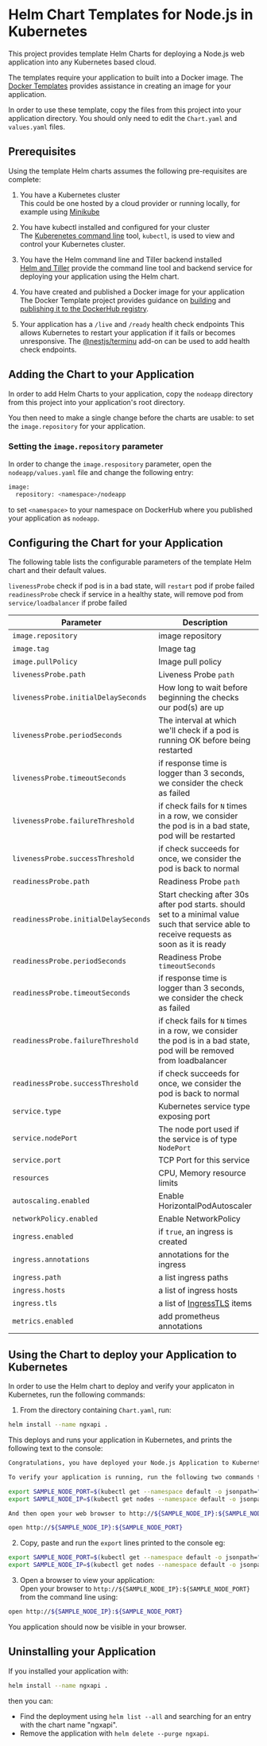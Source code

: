 # Helm Chart Templates for Node.js in Kubernetes

This project provides template Helm Charts for deploying a Node.js web application into any Kubernetes based cloud.

The templates require your application to built into a Docker image. The [Docker Templates](../../Dockerfile) provides assistance in creating an image for your application.

In order to use these template, copy the files from this project into your application directory. You should only need to edit the `Chart.yaml` and `values.yaml` files.

## Prerequisites

Using the template Helm charts assumes the following pre-requisites are complete:

1. You have a Kubernetes cluster  
   This could be one hosted by a cloud provider or running locally, for example using [Minikube](https://kubernetes.io/docs/setup/minikube/)

2. You have kubectl installed and configured for your cluster  
   The [Kuberenetes command line](https://kubernetes.io/docs/tasks/tools/install-kubectl/) tool, `kubectl`, is used to view and control your Kubernetes cluster.

3. You have the Helm command line and Tiller backend installed  
   [Helm and Tiller](https://docs.helm.sh/using_helm/) provide the command line tool and backend service for deploying your application using the Helm chart.
4. You have created and published a Docker image for your application  
   The Docker Template project provides guidance on [building](../../README.md#build) and [publishing it to the DockerHub registry](../../README.md#build).

5. Your application has a `/live` and `/ready` health check endpoints
   This allows Kubernetes to restart your application if it fails or becomes unresponsive.
   The [@nestjs/terminu](https://github.com/nestjs/terminu) add-on can be used to add health check endpoints.

## Adding the Chart to your Application

In order to add Helm Charts to your application, copy the `nodeapp` directory from this project into your application's root directory.

You then need to make a single change before the charts are usable: to set the `image.repository` for your application.

### Setting the `image.repository` parameter

In order to change the `image.respository` parameter, open the `nodeapp/values.yaml` file and change the following entry:

```sh
image:
  repository: <namespace>/nodeapp
```

to set `<namespace>` to your namespace on DockerHub where you published your application as `nodeapp`.

## Configuring the Chart for your Application

The following table lists the configurable parameters of the template Helm chart and their default values.

`livenessProbe` check if pod is in a bad state, will `restart` pod if probe failed
`readinessProbe` check if service in a healthy state, will remove pod from `service/loadbalancer` if probe failed

| Parameter                            | Description                                                                                                                                | Default                |
| ------------------------------------ | ------------------------------------------------------------------------------------------------------------------------------------------ | ---------------------- |
| `image.repository`                   | image repository                                                                                                                           | `<namespace>/nodeapp`  |
| `image.tag`                          | Image tag                                                                                                                                  | `latest`               |
| `image.pullPolicy`                   | Image pull policy                                                                                                                          | `Always`               |
| `livenessProbe.path`                 | Liveness Probe `path`                                                                                                                      | `/live`                |
| `livenessProbe.initialDelaySeconds`  | How long to wait before beginning the checks our pod(s) are up                                                                             | 30                     |
| `livenessProbe.periodSeconds`        | The interval at which we'll check if a pod is running OK before being restarted                                                            | 10                     |
| `livenessProbe.timeoutSeconds`       | if response time is logger than 3 seconds, we consider the check as failed                                                                 | 3                      |
| `livenessProbe.failureThreshold`     | if check fails for `N` times in a row, we consider the pod is in a bad state, pod will be restarted                                        | 3                      |
| `livenessProbe.successThreshold`     | if check succeeds for once, we consider the pod is back to normal                                                                          | 1                      |
| `readinessProbe.path`                | Readiness Probe `path`                                                                                                                     | `/ready`               |
| `readinessProbe.initialDelaySeconds` | Start checking after 30s after pod starts. should set to a minimal value such that service able to receive requests as soon as it is ready | `30`                   |
| `readinessProbe.periodSeconds`       | Readiness Probe `timeoutSeconds`                                                                                                           | `10`                   |
| `readinessProbe.timeoutSeconds`      | if response time is logger than 3 seconds, we consider the check as failed                                                                 | 3                      |
| `readinessProbe.failureThreshold`    | if check fails for `N` times in a row, we consider the pod is in a bad state, pod will be removed from loadbalancer                        | 3                      |
| `readinessProbe.successThreshold`    | if check succeeds for once, we consider the pod is back to normal                                                                          | 1                      |
| `service.type`                       | Kubernetes service type exposing port                                                                                                      | `ClusterIP`            |
| `service.nodePort`                   | The node port used if the service is of type `NodePort`                                                                                    | `""`                   |
| `service.port`                       | TCP Port for this service                                                                                                                  | `3000`                 |
| `resources`                          | CPU, Memory resource limits                                                                                                                | `{}` no default set    |
| `autoscaling.enabled`                | Enable HorizontalPodAutoscaler                                                                                                             | `{}`                   |
| `networkPolicy.enabled`              | Enable NetworkPolicy                                                                                                                       | `false`                |
| `ingress.enabled`                    | if `true`, an ingress is created                                                                                                           | `false`                |
| `ingress.annotations`                | annotations for the ingress                                                                                                                | `{}`                   |
| `ingress.path`                       | a list ingress paths                                                                                                                       | `[/]`                  |
| `ingress.hosts`                      | a list of ingress hosts                                                                                                                    | `[ngxapi.example.com]` |
| `ingress.tls`                        | a list of [IngressTLS](https://v1-9.docs.kubernetes.io/docs/reference/generated/kubernetes-api/v1.9/#ingresstls-v1beta1-extensions) items  | `[]`                   |
| `metrics.enabled`                    | add prometheus annotations                                                                                                                 | `false`                |

## Using the Chart to deploy your Application to Kubernetes

In order to use the Helm chart to deploy and verify your applicaton in Kubernetes, run the following commands:

1. From the directory containing `Chart.yaml`, run:

```sh
helm install --name ngxapi .
```

This deploys and runs your application in Kubernetes, and prints the following text to the console:

```sh
Congratulations, you have deployed your Node.js Application to Kubernetes using Helm!

To verify your application is running, run the following two commands to set the SAMPLE_NODE_PORT and SAMPPLE_NODE_IP environment variables to the locaton of your application:

export SAMPLE_NODE_PORT=$(kubectl get --namespace default -o jsonpath="{.spec.ports[0].nodePort}" services nodeapp-service)
export SAMPLE_NODE_IP=$(kubectl get nodes --namespace default -o jsonpath="{.items[0].status.addresses[0].address}")

And then open your web browser to http://${SAMPLE_NODE_IP}:${SAMPLE_NODE_PORT} from the command line, eg:

open http://${SAMPLE_NODE_IP}:${SAMPLE_NODE_PORT}
```

2. Copy, paste and run the `export` lines printed to the console
   eg:

```sh
export SAMPLE_NODE_PORT=$(kubectl get --namespace default -o jsonpath="{.spec.ports[0].nodePort}" services nodeapp-service)
export SAMPLE_NODE_IP=$(kubectl get nodes --namespace default -o jsonpath="{.items[0].status.addresses[0].address}")
```

3. Open a browser to view your application:  
   Open your browser to `http://${SAMPLE_NODE_IP}:${SAMPLE_NODE_PORT}` from the command line using:

```sh
open http://${SAMPLE_NODE_IP}:${SAMPLE_NODE_PORT}
```

You application should now be visible in your browser.

## Uninstalling your Application

If you installed your application with:

```sh
helm install --name ngxapi .
```

then you can:

- Find the deployment using `helm list --all` and searching for an entry with the chart name "ngxapi".
- Remove the application with `helm delete --purge ngxapi`.
